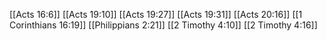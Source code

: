 [[Acts 16:6]]
[[Acts 19:10]]
[[Acts 19:27]]
[[Acts 19:31]]
[[Acts 20:16]]
[[1 Corinthians 16:19]]
[[Philippians 2:21]]
[[2 Timothy 4:10]]
[[2 Timothy 4:16]]
